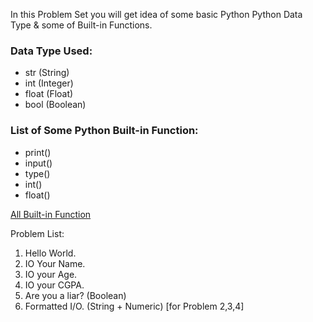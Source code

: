 In this Problem Set you will get idea of some basic Python Python Data Type & some of Built-in Functions.
### Data Type Used:
* str (String)
* int (Integer)
* float (Float)
* bool (Boolean)

### List of Some Python Built-in Function:
* print()
* input()
* type()
* int()
* float()

[All Built-in Function](https://docs.python.org/3.6/library/functions.html)

Problem List:
1. Hello World.
2. IO Your Name.
3. IO your Age.
4. IO your CGPA.
5. Are you a liar? (Boolean)
6. Formatted I/O. (String + Numeric) [for Problem 2,3,4]
